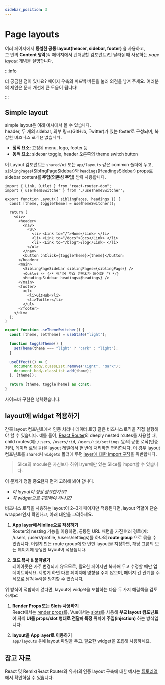 ```yaml
---
sidebar_position: 3
---
```


# Page layouts

여러 페이지에서 **동일한 공통 layout(header, sidebar, footer)** 을 사용하고,  
그 안의 **Content 영역**(각 페이지에서 렌더링할 컴포넌트)만 달라질 때 사용하는 _page layout_ 개념을 설명합니다.

:::info

더 궁금한 점이 있나요? 페이지 우측의 피드백 버튼을 눌러 의견을 남겨 주세요. 여러분의 제안은 문서 개선에 큰 도움이 됩니다!

:::

## Simple layout

simple layout은 아래 예시에서 볼 수 있습니다.  
header, 두 개의 sidebar, 외부 링크(GitHub, Twitter)가 있는 footer로 구성되며, 복잡한 비즈니스 로직은 없습니다.  

- **정적 요소**: 고정된 menu, logo, footer 등  
- **동적 요소**: sidebar toggle, header 오른쪽의 theme switch button  

이 Layout 컴포넌트는 `shared/ui` 또는 `app/layouts` 같은 common 폴더에 두고,  
`siblingPages`(SiblingPageSidebar)와 `headings`(HeadingsSidebar) props로 sidebar content를 **주입(의존성 주입)** 받아 사용합니다.

```tsx title="shared/ui/layout/Layout.tsx"
import { Link, Outlet } from "react-router-dom";
import { useThemeSwitcher } from "./useThemeSwitcher";

export function Layout({ siblingPages, headings }) {
  const [theme, toggleTheme] = useThemeSwitcher();

  return (
    <div>
      <header>
        <nav>
          <ul>
            <li> <Link to="/">Home</Link> </li>
            <li> <Link to="/docs">Docs</Link> </li>
            <li> <Link to="/blog">Blog</Link> </li>
          </ul>
        </nav>
        <button onClick={toggleTheme}>{theme}</button>
      </header>
      <main>
        <SiblingPageSidebar siblingPages={siblingPages} />
        <Outlet /> {/* 여기에 주요 콘텐츠가 들어갑니다 */}
        <HeadingsSidebar headings={headings} />
      </main>
      <footer>
        <ul>
          <li>GitHub</li>
          <li>Twitter</li>
        </ul>
      </footer>
    </div>
  );
}
```

```ts title="shared/ui/layout/useThemeSwitcher.ts"
export function useThemeSwitcher() {
  const [theme, setTheme] = useState("light");

  function toggleTheme() {
    setTheme(theme === "light" ? "dark" : "light");
  }

  useEffect(() => {
    document.body.classList.remove("light", "dark");
    document.body.classList.add(theme);
  }, [theme]);

  return [theme, toggleTheme] as const;
}
```

사이드바 구현은 생략했습니다.

## layout에 widget 적용하기

간혹 layout 컴포넌트에서 인증 처리나 데이터 로딩 같은 비즈니스 로직을 직접 실행해야 할 수 있습니다.
예를 들어, [React Router][ext-react-router]의 deeply nested routes를 사용할 때, child routes(예: `/users`, `/users/:id`, `/users/:id/settings` 등)의 공통 로직(인증 처리, 데이터 로딩 등)을 layout 레벨에서 한 번에 처리하면 편리합니다.
이 경우 layout 컴포넌트를 `shared`나 `widgets` 폴더에 두면 [layer에 대한 import 규칙][import-rule-on-layers]을 위반합니다.

> Slice의 module은 자신보다 하위 layer에만 있는 Slice를 import할 수 있습니다. 

이 문제가 정말 중요한지 먼저 고려해 봐야 합니다.

- _이 layout이 정말 필요한가요?_
- _꼭 widget으로 구현해야 하나요?_

비즈니스 로직을 사용하는 layout이 2~3개 페이지만 적용된다면, layout 역할이 단순 wrapper인지 확인하고, 아래 대안을 고려하세요.

1. **App layer에서 inline으로 작성하기**  
    Router의 nesting 기능을 이용하면, 공통된 URL 패턴을 가진 여러 경로(예: /users, /users/profile, /users/settings)를 하나의 **route group** 으로 묶을 수 있습니다. 이렇게 만든 route group에 한 번만 layout을 지정하면, 해당 그룹의 모든 페이지에 동일한 layout이 적용됩니다.

2. **코드 복사 & 붙여넣기**  
   레이아웃은 자주 변경되지 않으므로, 필요한 페이지만 복사해 두고 수정할 때만 업데이트하세요.
   이렇게 하면 다른 페이지에 영향을 주지 않으며, 페이지 간 관계를 주석으로 남겨 누락을 방지할 수 있습니다.

위 방식이 적합하지 않다면, layout에 widget을 포함하는 다음 두 가지 해결책을 검토하세요:

1. **Render Props 또는 Slots 사용하기**  
   React에서는 [render props][ext-render-props]를, Vue에서는 [slots][ext-vue-slots]를 사용해 **부모 layout 컴포넌트에 자식 UI를 props/slot 형태로 전달해 특정 위치에 주입(injection)** 하는 방식입니다.

2. **layout을 App layer로 이동하기**  
   `app/layouts` 등에 layout 파일을 두고, 필요한 widget을 조합해 사용하세요.

## 참고 자료

React 및 Remix(React Router와 유사)의 인증 layout 구축에 대한 예시는 [튜토리얼][tutorial]에서 확인하실 수 있습니다.


[tutorial]: /docs/get-started/tutorial
[import-rule-on-layers]: /docs/reference/layers#import-rule-on-layers
[ext-react-router]: https://reactrouter.com/
[ext-render-props]: https://www.patterns.dev/react/render-props-pattern/
[ext-vue-slots]: https://vuejs.org/guide/components/slots

